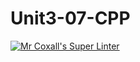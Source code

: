 # Unit3-07-CPP
[![Mr Coxall's Super Linter](https://github.comICS3U-C-Programming-Volodymyr-K/Unit3-07-CPP/workflows/Mr%20Coxall's%20Super%20Linter/badge.svg)](https://github.com/ICS3U-C-Programming-Volodymyr-K/Unit3-07-CPP/actions/)
